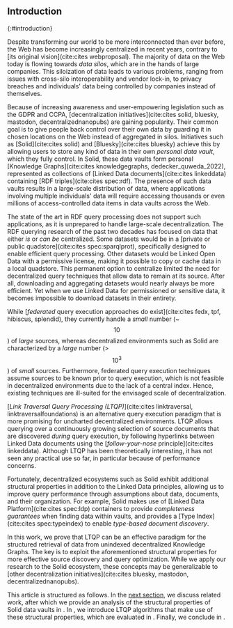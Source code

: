 ## Introduction
{:#introduction}

Despite transforming our world to be more interconnected than ever before,
the Web has become increasingly centralized in recent years, contrary to [its original vision](cite:cites webproposal).
The majority of data on the Web today is flowing towards *data silos*,
which are in the hands of large companies.
This siloization of data leads to various problems,
ranging from issues with cross-silo interoperability and vendor lock-in,
to privacy breaches and individuals' data being controlled by companies instead of themselves.

Because of increasing awareness and user-empowering legislation such as the GDPR and CCPA,
[decentralization initiatives](cite:cites solid, bluesky, mastodon, decentralizednanopubs) are gaining popularity.
Their common goal is
to give people back control over their own data
by guarding it in chosen locations on the Web instead of aggregated in silos.
Initiatives such as [Solid](cite:cites solid) and [Bluesky](cite:cites bluesky) achieve this by allowing users to store any kind of data in their own _personal data vault_,
which they fully control.
In Solid, these data vaults form personal [Knowledge Graphs](cite:cites knowledgegraphs, dedecker_quweda_2022), represented as collections of [Linked Data documents](cite:cites linkeddata) containing [RDF triples](cite:cites spec:rdf).
The presence of such data vaults results in a large-scale distribution of data,
where applications involving multiple individuals' data
will require accessing thousands or even millions of access-controlled data items
in data vaults across the Web.

The state of the art in RDF query processing does not support such applications,
as it is unprepared to handle large-scale decentralization.
The RDF querying research of the past two decades
has focused on data that either _is_ or _can be_ centralized.
Some datasets would be in a [private or public quadstore](cite:cites spec:sparqlprot),
specifically designed to enable efficient query processing.
Other datasets would be Linked Open Data with a permissive license,
making it possible to copy or cache data in a local quadstore.
This permanent option to centralize
limited the need for decentralized query techniques
that allow data to remain at its source.
After all,
downloading and aggregating datasets
would nearly always be more efficient.
Yet when we use Linked Data for permissioned or sensitive data,
it becomes impossible to download datasets in their entirety.

While [_federated_ query execution approaches do exist](cite:cites fedx, tpf, hibiscus, splendid),
they currently handle a *small* number (~$$10$$) of *large* sources,
whereas decentralized environments such as Solid are characterized
by a *large* number (>$$10^3$$) of *small* sources.
Furthermore, federated query execution techniques assume sources to be known prior to query execution,
which is not feasible in decentralized environments due to the lack of a central index.
Hence, existing techniques are ill-suited for the envisaged scale of decentralization. 

[*Link Traversal Query Processing (LTQP)*](cite:cites linktraversal, linktraversalfoundations)
is an alternative query execution paradigm that is more promising for uncharted decentralized environments.
LTQP allows querying over a continuously growing selection of source documents that are discovered *during* query execution,
by following hyperlinks between Linked Data documents using the [*follow-your-nose* principle](cite:cites linkeddata).
Although LTQP has been theoretically interesting, it has not seen any practical use so far,
in particular because of performance concerns.

Fortunately,
decentralized ecosystems such as Solid exhibit additional structural properties
in addition to the Linked Data principles,
allowing us to improve query performance
through assumptions about data, documents, and their organization.
For example, Solid makes use of [Linked Data Platform](cite:cites spec:ldp) containers
to provide _completeness guarantees_ when finding data within vaults,
and provides a [Type Index](cite:cites spec:typeindex) to enable _type-based document discovery_.

In this work,
we prove that LTQP can be an effective paradigm
for the structured retrieval of data from unindexed decentralized Knowledge Graphs.
The key is to exploit the aforementioned structural properties
for more effective source discovery and query optimization.
While we apply our research to the Solid ecosystem,
these concepts may be generalizable to [other decentralization initiatives](cite:cites bluesky, mastodon, decentralizednanopubs).

This article is structured as follows.
In the [next section](#related-work), we discuss related work,
after which we provide an analysis of the structural properties of Solid data vaults in [](#solid).
In [](#approach), we introduce LTQP algorithms that make use of these structural properties,
which are evaluated in [](#evaluation).
Finally, we conclude in [](#conclusions).

<!--
Contributions:
- Analysis of structural properties in solid pods
- SolidBench: Benchmark to simulate a Web of data with configurable structural axioms
- Guided link traversal algorithms for querying over Solid data vaults
- Implementation of existing (all?) and new algorithms
- An evaluation of link traversal algorithms within a simulated Web of Solid data vaults
{:.todo}
-->
